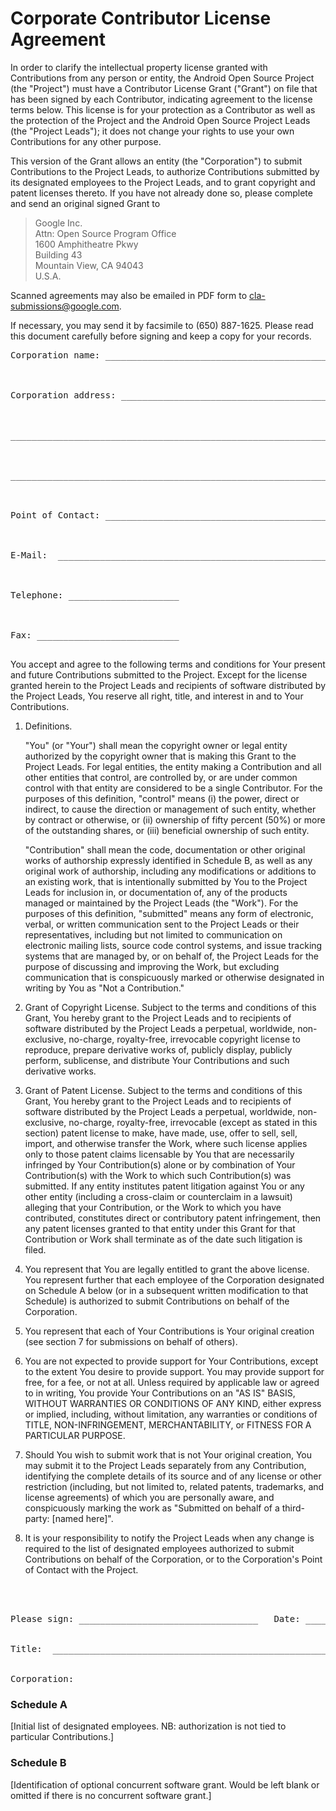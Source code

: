 <!--
   Copyright 2010 The Android Open Source Project 

   Licensed under the Apache License, Version 2.0 (the "License"); 
   you may not use this file except in compliance with the License.
   You may obtain a copy of the License at

       http://www.apache.org/licenses/LICENSE-2.0

   Unless required by applicable law or agreed to in writing, software
   distributed under the License is distributed on an "AS IS" BASIS,
   WITHOUT WARRANTIES OR CONDITIONS OF ANY KIND, either express or implied.
   See the License for the specific language governing permissions and
   limitations under the License.
-->

# Corporate Contributor License Agreement #

In order to clarify the intellectual property license granted with Contributions from any person or entity, the Android Open Source Project (the "Project") must have a Contributor License Grant ("Grant") on file that has been signed by each Contributor, indicating agreement to the license terms below. This license is for your protection as a Contributor as well as the protection of the Project and the Android Open Source Project Leads (the "Project Leads"); it does not change your rights to use your own Contributions for any other purpose.

This version of the Grant allows an entity (the "Corporation") to submit Contributions to the Project Leads, to authorize Contributions submitted by its designated employees to the Project Leads, and to grant copyright and patent licenses thereto. If you have not already done so, please complete and send an original signed Grant to

<blockquote>
 Google Inc.<br/>
 Attn: Open Source Program Office<br/>
 1600 Amphitheatre Pkwy<br/>
 Building 43<br/>
 Mountain View, CA 94043<br/>
 U.S.A.
</blockquote>

Scanned agreements may also be emailed in PDF form to cla-submissions@google.com.

If necessary, you may send it by facsimile to (650) 887-1625. Please read this document carefully before signing and keep a copy for your records.

<pre>Corporation name: ___________________________________________________<br><br><br><br>Corporation address: ________________________________________________<br><br><br><br>_____________________________________________________________________<br><br><br><br>_____________________________________________________________________<br><br><br><br>Point of Contact: ___________________________________________________<br><br><br><br>E-Mail:  ____________________________________________________________<br><br><br><br>Telephone: _____________________<br><br><br><br>Fax: ___________________________<br><br></pre>

You accept and agree to the following terms and conditions for Your present and future Contributions submitted to the Project. Except for the license granted herein to the Project Leads and recipients of software distributed by the Project Leads, You reserve all right, title, and interest in and to Your Contributions.

1. Definitions.

    "You" (or "Your") shall mean the copyright owner or legal entity authorized by the copyright owner that is making this Grant to the Project Leads. For legal entities, the entity making a Contribution and all other entities that control, are controlled by, or are under common control with that entity are considered to be a single Contributor. For the purposes of this definition, "control" means (i) the power, direct or indirect, to cause the direction or management of such entity, whether by contract or otherwise, or (ii) ownership of fifty percent (50%) or more of the outstanding shares, or (iii) beneficial ownership of such entity.

    "Contribution" shall mean the code, documentation or other original works of authorship expressly identified in Schedule B, as well as any original work of authorship, including any modifications or additions to an existing work, that is intentionally submitted by You to the Project Leads for inclusion in, or documentation of, any of the products managed or maintained by the Project Leads (the "Work"). For the purposes of this definition, "submitted" means any form of electronic, verbal, or written communication sent to the Project Leads or their representatives, including but not limited to communication on electronic mailing lists, source code control systems, and issue tracking systems that are managed by, or on behalf of, the Project Leads for the purpose of discussing and improving the Work, but excluding communication that is conspicuously marked or otherwise designated in writing by You as "Not a Contribution."

1. Grant of Copyright License. Subject to the terms and conditions of this Grant, You hereby grant to the Project Leads and to recipients of software distributed by the Project Leads a perpetual, worldwide, non-exclusive, no-charge, royalty-free, irrevocable copyright license to reproduce, prepare derivative works of, publicly display, publicly perform, sublicense, and distribute Your Contributions and such derivative works.

1. Grant of Patent License. Subject to the terms and conditions of this Grant, You hereby grant to the Project Leads and to recipients of software distributed by the Project Leads a perpetual, worldwide, non-exclusive, no-charge, royalty-free, irrevocable (except as stated in this section) patent license to make, have made, use, offer to sell, sell, import, and otherwise transfer the Work, where such license applies only to those patent claims licensable by You that are necessarily infringed by Your Contribution(s) alone or by combination of Your Contribution(s) with the Work to which such Contribution(s) was submitted. If any entity institutes patent litigation against You or any other entity (including a cross-claim or counterclaim in a lawsuit) alleging that your Contribution, or the Work to which you have contributed, constitutes direct or contributory patent infringement, then any patent licenses granted to that entity under this Grant for that Contribution or Work shall terminate as of the date such litigation is filed.

1. You represent that You are legally entitled to grant the above license. You represent further that each employee of the Corporation designated on Schedule A below (or in a subsequent written modification to that Schedule) is authorized to submit Contributions on behalf of the Corporation.

1. You represent that each of Your Contributions is Your original creation (see section 7 for submissions on behalf of others).

1. You are not expected to provide support for Your Contributions, except to the extent You desire to provide support. You may provide support for free, for a fee, or not at all. Unless required by applicable law or agreed to in writing, You provide Your Contributions on an "AS IS" BASIS, WITHOUT WARRANTIES OR CONDITIONS OF ANY KIND, either express or implied, including, without limitation, any warranties or conditions of TITLE, NON-INFRINGEMENT, MERCHANTABILITY, or FITNESS FOR A PARTICULAR PURPOSE.

1. Should You wish to submit work that is not Your original creation, You may submit it to the Project Leads separately from any Contribution, identifying the complete details of its source and of any license or other restriction (including, but not limited to, related patents, trademarks, and license agreements) of which you are personally aware, and conspicuously marking the work as "Submitted on behalf of a third-party: [named here]".<br></p>

1. It is your responsibility to notify the Project Leads when any change is required to the list of designated employees authorized to submit Contributions on behalf of the Corporation, or to the Corporation's Point of Contact with the Project.

<pre>
<br><br>
Please sign: __________________________________   Date: _______________<br><br>
Title:  _______________________________________________________________<br><br>
Corporation: __________________________________________________________
</pre>

### Schedule A ###

[Initial list of designated employees. NB: authorization is not tied to particular Contributions.]

### Schedule B ###

[Identification of optional concurrent software grant. Would be left blank or omitted if there is no concurrent software grant.]

